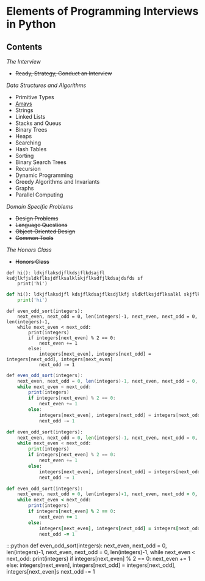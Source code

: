 # Elements of Programming Interviews in Python

## Contents

_The Interview_
* ~~Ready, Strategy, Conduct an Interview~~

_Data Structures and Algorithms_ 
* Primitive Types
* [Arrays](https://github.com/gritmind/review/blob/master/code/book/interview_py/notes/arrays.md)
* Strings
* Linked Lists
* Stacks and Queus
* Binary Trees
* Heaps
* Searching
* Hash Tables
* Sorting
* Binary Search Trees
* Recursion
* Dynamic Programming
* Greedy Algorithms and Invariants
* Graphs
* Parallel Computing

_Domain Specific Problems_ 
* ~~Design Problems~~
* ~~Language Questions~~
* ~~Object-Oriented Design~~
* ~~Common Tools~~

_The Honors Class_
* ~~Honors Class~~



~~~~~~{.python}
def hi(): ldkjflaksdjflkdsjflkdsajfl  ksdjlkfjsldkflksjdflksalklskjflksdfjlkdsajdsfds sf
    print('hi')
~~~~~~


```python
def hi(): ldkjflaksdjfl kdsjflkdsajflksdjlkfj sldkflksjdflksalkl skjflksdfjlkdsajdsfds sf
    print('hi')
```

```
def even_odd_sort(integers):
    next_even, next_odd = 0, len(integers)-1, next_even, next_odd = 0, len(integers)-1, 
    while next_even < next_odd:
        print(integers)
        if integers[next_even] % 2 == 0:
            next_even += 1
        else:
            integers[next_even], integers[next_odd] = integers[next_odd], integers[next_even]
            next_odd -= 1    
```

```java
def even_odd_sort(integers):
    next_even, next_odd = 0, len(integers)-1, next_even, next_odd = 0, len(integers)-1, 
    while next_even < next_odd:
        print(integers)
        if integers[next_even] % 2 == 0:
            next_even += 1
        else:
            integers[next_even], integers[next_odd] = integers[next_odd], integers[next_even]
            next_odd -= 1    
```

``` python
def even_odd_sort(integers):
    next_even, next_odd = 0, len(integers)-1, next_even, next_odd = 0, len(integers)-1, 
    while next_even < next_odd:
        print(integers)
        if integers[next_even] % 2 == 0:
            next_even += 1
        else:
            integers[next_even], integers[next_odd] = integers[next_odd], integers[next_even]
            next_odd -= 1    
```

``` ruby
def even_odd_sort(integers):
    next_even, next_odd = 0, len(integers)-1, next_even, next_odd = 0, len(integers)-1, 
    while next_even < next_odd:
        print(integers)
        if integers[next_even] % 2 == 0:
            next_even += 1
        else:
            integers[next_even], integers[next_odd] = integers[next_odd], integers[next_even]s
            next_odd -= 1    
```


:::python
def even_odd_sort(integers):
    next_even, next_odd = 0, len(integers)-1, next_even, next_odd = 0, len(integers)-1, 
    while next_even < next_odd:
        print(integers)
        if integers[next_even] % 2 == 0:
            next_even += 1
        else:
            integers[next_even], integers[next_odd] = integers[next_odd], integers[next_even]s
            next_odd -= 1    
